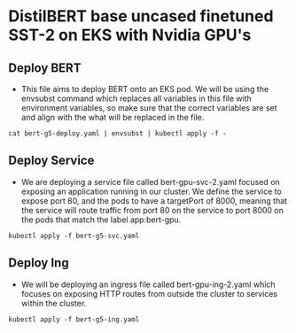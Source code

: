 # DistilBERT base uncased finetuned SST-2 on EKS with Nvidia GPU's

## Deploy BERT

* This file aims to deploy BERT onto an EKS pod. We will be using the envsubst command which replaces all variables in this file with environment variables, so make sure that the correct variables are set and align with the what will be replaced in the file.
```
cat bert-g5-deploy.yaml | envsubst | kubectl apply -f -
```

## Deploy Service

* We are deploying a service file called bert-gpu-svc-2.yaml focused on exposing an application running in our cluster. We define the service to expose port 80, and the pods to have a targetPort of 8000, meaning that the service will route traffic from port 80 on the service to port 8000 on the pods that match the label app:bert-gpu. 
```
kubectl apply -f bert-g5-svc.yaml
```

## Deploy Ing

* We will be deploying an ingress file called bert-gpu-ing-2.yaml which focuses on exposing HTTP routes from outside the cluster to services within the cluster. 
```
kubectl apply -f bert-g5-ing.yaml
```